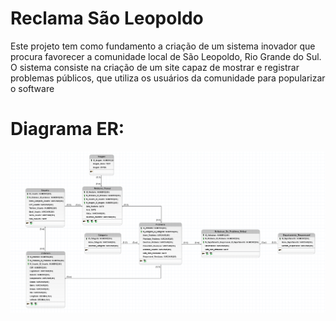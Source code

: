 <h1>Reclama São Leopoldo</h1>

<p>Este projeto tem como fundamento a criação de um sistema inovador que procura favorecer a comunidade local de São Leopoldo, Rio Grande do Sul. O sistema consiste na criação de um site capaz de mostrar e registrar problemas públicos, que utiliza os usuários da comunidade para popularizar o software</p>


# Diagrama ER:
<img alt="imagem modelo lógico" src="./Fotos/ModeloLogicoFoto.png">

